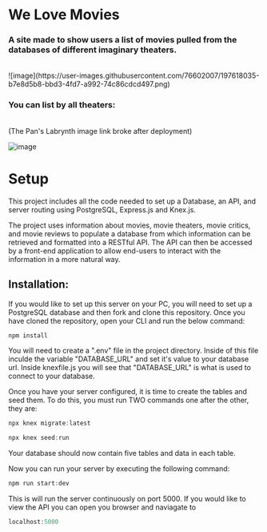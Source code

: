 <h1>We Love Movies</h1>
<h3>A site made to show users a list of movies pulled from the databases of different imaginary theaters.</h3>
<br>
![image](https://user-images.githubusercontent.com/76602007/197618035-b7e8d5b8-bbd3-4fd7-a992-74c86cdcd497.png)


<h3>You can list by all theaters:</h3>
<br>(The Pan's Labrynth image link broke after deployment)

![image](https://user-images.githubusercontent.com/76602007/197614731-4f0d090c-39d2-4a64-8fc8-b2c55a367d5a.png)








<h1>Setup</h1>

<p>This project includes all the code needed to set up a Database, an API, and server routing using PostgreSQL, Express.js and Knex.js.</p>

<p>The project uses information about movies, movie theaters, movie critics, and movie reviews to populate a database from which information can be retrieved and formatted into a RESTful API. The API can then be accessed by a front-end application to allow end-users to interact with the information in a more natural way.</p>

<h2>Installation:</h2>
<p>If you would like to set up this server on your PC, you will need to set up a PostgreSQL database and then fork and clone this repository. Once you have cloned the repository, open your CLI and run the below command:</p>

```javascript
npm install
```

<p>You will need to create a ".env" file in the project directory. Inside of this file inculde the variable "DATABASE_URL" and set it's value to your database url. Inside knexfile.js you will see that "DATABASE_URL" is what is used to connect to your database.</p>

<p>Once you have your server configured, it is time to create the tables and seed them. To do this, you must run TWO commands one after the other, they are:</p>

```javascript
npx knex migrate:latest
```

```javascript
npx knex seed:run
```

<p>Your database should now contain five tables and data in each table.</p>

<p>Now you can run your server by executing the following command:</p>

```javascript
npm run start:dev
```

<p>This is will run the server continuously on port 5000. If you would like to view the API you can open you browser and naviagate to</p>

```javascript
localhost:5000
```
